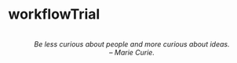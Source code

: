 # workflowTrial
<!-- QUOTE:START -->
<p align="center"><br><i>Be less curious about people and more curious about ideas.</i><br><i>– Marie Curie.</i><br></p>
<!-- QUOTE:END -->


